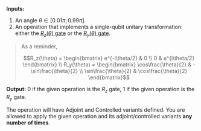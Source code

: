 **Inputs:** 

1. An angle $\theta \in [0.01 \pi; 0.99 \pi]$.
2. An operation that implements a single-qubit unitary transformation:
either the [$R_z(\theta)$ gate](https://learn.microsoft.com/qsharp/api/qsharp-lang/microsoft.quantum.intrinsic/rz) or the [$R_y(\theta)$ gate](https://learn.microsoft.com/qsharp/api/qsharp/microsoft.quantum.intrinsic/ry). 

> As a reminder,
> 
> $$R_z(\theta) = \begin{bmatrix} e^{-i\theta/2} & 0 \\ 0 & e^{i\theta/2} \end{bmatrix} \\
R_y(\theta) = \begin{bmatrix} \cos\frac{\theta}{2} & -\sin\frac{\theta}{2} \\ \sin\frac{\theta}{2} & \cos\frac{\theta}{2} \end{bmatrix}$$

**Output:**  0 if the given operation is the $R_z$ gate, 1 if the given operation is the $R_y$ gate.

The operation will have Adjoint and Controlled variants defined.
You are allowed to apply the given operation and its adjoint/controlled variants **any number of times**.